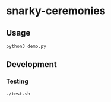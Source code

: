 # snarky-ceremonies

## Usage

```commandline
python3 demo.py
```

## Development

### Testing

```commandline
./test.sh
```
